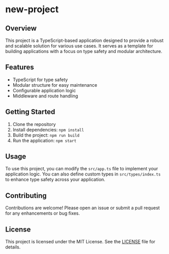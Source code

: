 # new-project

## Overview

This project is a TypeScript-based application designed to provide a robust and scalable solution for various use cases. It serves as a template for building applications with a focus on type safety and modular architecture.

## Features

- TypeScript for type safety
- Modular structure for easy maintenance
- Configurable application logic
- Middleware and route handling

## Getting Started

1. Clone the repository
2. Install dependencies: `npm install`
3. Build the project: `npm run build`
4. Run the application: `npm start`

## Usage

To use this project, you can modify the `src/app.ts` file to implement your application logic. You can also define custom types in `src/types/index.ts` to enhance type safety across your application.

## Contributing

Contributions are welcome! Please open an issue or submit a pull request for any enhancements or bug fixes.

## License

This project is licensed under the MIT License. See the [LICENSE](LICENSE) file for details.